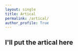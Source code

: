 ```yaml
---
layout: single
title: Artical
permalink: /artical/
author_profile: True
---
```


## I'll put the artical here
